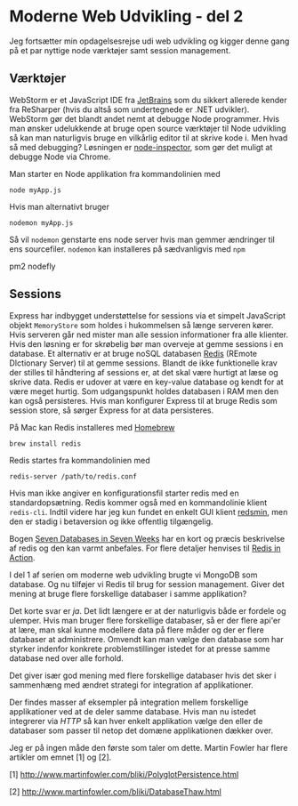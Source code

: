 # Moderne Web Udvikling - del 2

Jeg fortsætter min opdagelsesrejse udi web udvikling og kigger denne gang på et par nyttige node værktøjer samt session management.

## Værktøjer

WebStorm er et JavaScript IDE fra [JetBrains](http://www.jetbrains.com/webstorm/) som du sikkert allerede kender fra ReSharper (hvis du altså som undertegnede er .NET udvikler). WebStorm gør det blandt andet nemt at debugge Node programmer. Hvis man ønsker udelukkende at bruge open source værktøjer til Node udvikling så kan man naturligvis bruge en vilkårlig editor til at skrive kode i. Men hvad så med debugging? Løsningen er [node-inspector](https://github.com/node-inspector/node-inspector), som gør det muligt at debugge Node via Chrome.

Man starter en Node applikation fra kommandolinien med 

 	node myApp.js

Hvis man alternativt bruger

	nodemon myApp.js

Så vil `nodemon` genstarte ens node server hvis man gemmer ændringer til ens sourcefiler. `nodemon` kan installeres på sædvanligvis med `npm`

pm2 
nodefly

## Sessions

Express har indbygget understøttelse for sessions via et simpelt JavaScript objekt `MemoryStore` som holdes i hukommelsen så længe serveren kører. Hvis serveren går ned mister man alle session informationer fra alle klienter.  Hvis den løsning er for skrøbelig bør man overveje at gemme sessions i en database. Et alternativ er at bruge noSQL databasen [Redis](http://redis.io/)  (REmote DIctionary Server) til at gemme sessions.  Blandt de ikke funktionelle krav der stilles til håndtering af sessions er, at det skal være hurtigt at læse og skrive data. Redis er udover at være en key-value database og kendt for at være meget hurtig. Som udgangspunkt holdes databasen i RAM men den kan også persisteres. Hvis man konfigurer Express til at bruge Redis som session store, så sørger Express for at data persisteres.

På Mac kan Redis installeres med [Homebrew](http://brew.sh/)  

	brew install redis

Redis startes fra kommandolinien med 

	redis-server /path/to/redis.conf

Hvis man ikke angiver en konfigurationsfil starter redis med en standardopsætning. Redis kommer også med en kommandolinie klient `redis-cli`. Indtil videre har jeg kun fundet en enkelt GUI klient [redsmin](https://redsmin.com/),  men den er stadig i betaversion og ikke offentlig tilgængelig.		

Bogen [Seven Databases in Seven Weeks](http://www.amazon.com/dp/1934356921) har en kort og præcis beskrivelse af redis og den kan varmt anbefales. For flere detaljer henvises til [Redis in Action](http://www.amazon.com/dp/1617290858).

I del 1 af serien om moderne web udvikling brugte vi MongoDB som database. Og nu tilføjer vi Redis til brug for session management. Giver det mening at bruge flere forskellige databaser i samme applikation? 

Det korte svar er *ja*. Det lidt længere er at der naturligvis både er fordele og ulemper. Hvis man bruger flere forskellige databaser, så er der flere api'er at lære, man skal kunne modellere data på flere måder og der er flere databaser at administrere. Omvendt kan man vælge den database som har styrker indenfor konkrete problemstillinger istedet for at presse samme database ned over alle forhold.

Det giver især god mening med flere forskellige databaser hvis det sker i sammenhæng med ændret strategi for integration af applikationer.

Der findes masser af eksempler på integration mellem forskellige applikationer ved at de deler samme database. Hvis man nu istedet integrerer via *HTTP* så kan hver enkelt applikation vælge den eller de databaser som passer til netop det domæne applikationen dækker over.

Jeg er på ingen måde den første som taler om dette. Martin Fowler har flere artikler om emnet [1] og [2]. 

[1] http://www.martinfowler.com/bliki/PolyglotPersistence.html

[2] http://www.martinfowler.com/bliki/DatabaseThaw.html


